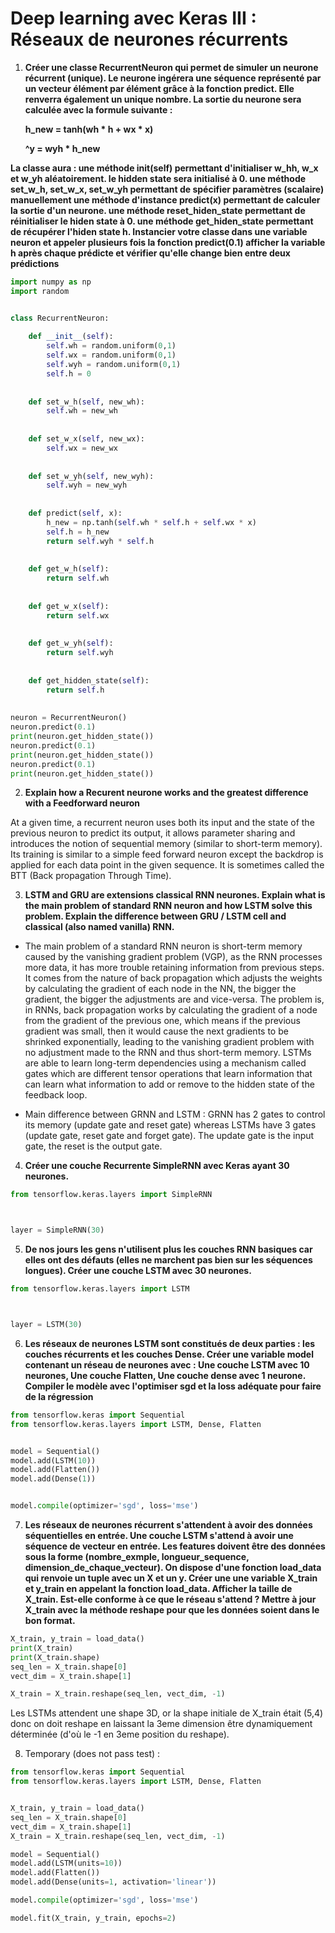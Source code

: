 # Deep learning avec Keras III : Réseaux de neurones récurrents


1. **Créer une classe RecurrentNeuron qui permet de simuler un neurone récurrent (unique). Le neurone ingérera une séquence représenté par un vecteur élément par élément grâce à la fonction predict. Elle renverra également un unique nombre. La sortie du neurone sera calculée avec la formule suivante :** 
&nbsp;

    **h_new = tanh(wh * h + wx * x)**
    &nbsp;

    **^y = wyh * h_new**

**La classe aura : une méthode __init__(self) permettant d'initialiser w_hh, w_x et w_yh aléatoirement. le hidden state sera initialisé à 0. une méthode set_w_h, set_w_x, set_w_yh permettant de spécifier paramètres (scalaire) manuellement une méthode d'instance predict(x) permettant de calculer la sortie d'un neurone. une méthode reset_hiden_state permettant de réinitialiser le hiden state à 0. une méthode get_hiden_state permettant de récupérer l'hiden state h. Instancier votre classe dans une variable neuron et appeler plusieurs fois la fonction predict(0.1) afficher la variable h après chaque prédicte et vérifier qu'elle change bien entre deux prédictions**

```python
import numpy as np
import random


class RecurrentNeuron:
    
    def __init__(self):
        self.wh = random.uniform(0,1)
        self.wx = random.uniform(0,1)
        self.wyh = random.uniform(0,1)
        self.h = 0
        
        
    def set_w_h(self, new_wh):
        self.wh = new_wh
        
    
    def set_w_x(self, new_wx):
        self.wx = new_wx
        
        
    def set_w_yh(self, new_wyh):
        self.wyh = new_wyh
    
    
    def predict(self, x):
        h_new = np.tanh(self.wh * self.h + self.wx * x)
        self.h = h_new
        return self.wyh * self.h
        
        
    def get_w_h(self):
        return self.wh
        
    
    def get_w_x(self):
        return self.wx
        
        
    def get_w_yh(self):
        return self.wyh
    
        
    def get_hidden_state(self):
        return self.h
        
        
neuron = RecurrentNeuron()
neuron.predict(0.1)
print(neuron.get_hidden_state())
neuron.predict(0.1)
print(neuron.get_hidden_state())
neuron.predict(0.1)
print(neuron.get_hidden_state())
```

2. **Explain how a Recurent neurone works and the greatest difference with a Feedforward neuron**

At a given time, a recurrent neuron uses both its input and the state of the previous neuron to predict its output, it allows parameter sharing and  introduces the notion of sequential memory (similar to short-term memory). Its training is similar to a simple feed forward neuron except the backdrop is applied for each data point in the given sequence. It is sometimes called the BTT (Back propagation Through Time).

3. **LSTM and GRU are extensions classical RNN neurones.  Explain what is the main problem of standard RNN neuron and how LSTM solve this problem. Explain the difference between GRU / LSTM cell and classical (also named vanilla) RNN.**

- The main problem of a standard RNN neuron is short-term memory caused by the vanishing gradient problem (VGP), as the RNN processes more data, it has more trouble retaining information from previous steps. It comes from the nature of back propagation which adjusts the weights by calculating the gradient of each node in the NN, the bigger the gradient, the bigger the adjustments are and vice-versa. The problem is, in RNNs, back propagation works by calculating the gradient of a node from the gradient of the previous one, which means if the previous gradient was small, then it would cause the next gradients to be shrinked exponentially, leading to the vanishing gradient problem with no adjustment made to the RNN and thus short-term memory. LSTMs are able to learn long-term dependencies using a mechanism called gates which are different tensor operations that learn information that can learn what information to add or remove to the hidden state of the feedback loop.

- Main difference between GRNN and LSTM : GRNN has 2 gates to control its memory (update gate and reset gate) whereas LSTMs have 3 gates (update gate, reset gate and forget gate). The update gate is the input gate, the reset is the output gate.


4. **Créer une couche Recurrente SimpleRNN avec Keras ayant 30 neurones.**

```python
from tensorflow.keras.layers import SimpleRNN



layer = SimpleRNN(30)
```

5. **De nos jours les gens n'utilisent plus les couches RNN basiques car elles ont des défauts (elles ne marchent pas bien sur les séquences longues). Créer une couche LSTM avec 30 neurones.**

```python
from tensorflow.keras.layers import LSTM



layer = LSTM(30)
```

6. **Les réseaux de neurones LSTM sont constitués de deux parties : les couches récurrents et les couches Dense.  Créer une variable model contenant un réseau de neurones avec : Une couche LSTM avec 10 neurones, Une couche Flatten, Une couche dense avec 1 neurone. Compiler le modèle avec l'optimiser sgd et la loss adéquate pour faire de la régression**

```python
from tensorflow.keras import Sequential
from tensorflow.keras.layers import LSTM, Dense, Flatten


model = Sequential()
model.add(LSTM(10))
model.add(Flatten())
model.add(Dense(1))


model.compile(optimizer='sgd', loss='mse')
```

7. **Les réseaux de neurones récurrent s'attendent à avoir des données séquentielles en entrée. Une couche LSTM s'attend à avoir une séquence de vecteur en entrée. Les features doivent être des données sous la forme (nombre_exmple, longueur_sequence, dimension_de_chaque_vecteur). On dispose d'une fonction load_data qui renvoie un tuple avec un X et un y. Créer une une variable X_train et y_train en appelant la fonction load_data. Afficher la taille de X_train. Est-elle conforme à ce que le réseau s'attend ? Mettre à jour X_train avec la méthode reshape pour que les données soient dans le bon format.**

```python
X_train, y_train = load_data()
print(X_train)
print(X_train.shape)
seq_len = X_train.shape[0]
vect_dim = X_train.shape[1]

X_train = X_train.reshape(seq_len, vect_dim, -1)
```

Les LSTMs attendent une shape 3D, or la shape initiale de X_train était (5,4) donc on doit reshape en laissant la 3eme dimension être dynamiquement déterminée (d'où le -1 en 3eme position du reshape).

8. Temporary (does not pass test) :

```python
from tensorflow.keras import Sequential
from tensorflow.keras.layers import LSTM, Dense, Flatten


X_train, y_train = load_data()
seq_len = X_train.shape[0]
vect_dim = X_train.shape[1]
X_train = X_train.reshape(seq_len, vect_dim, -1)

model = Sequential()
model.add(LSTM(units=10))
model.add(Flatten())
model.add(Dense(units=1, activation='linear'))

model.compile(optimizer='sgd', loss='mse')

model.fit(X_train, y_train, epochs=2)
```

